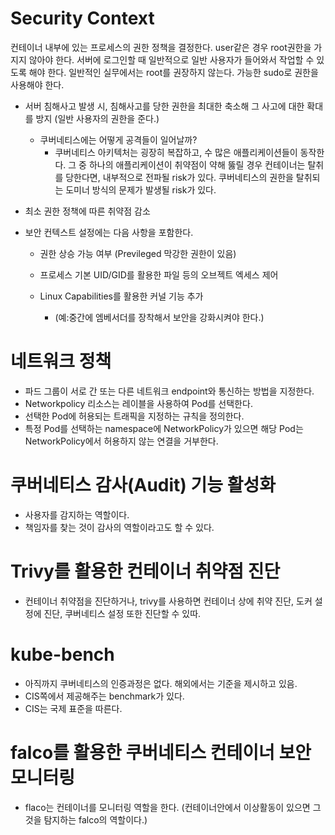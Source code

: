# Security Context
컨테이너 내부에 있는 프로세스의 권한 정책을 결정한다.
user같은 경우 root권한을 가지지 않아야 한다. 서버에 로그인할 때 일반적으로 일반 사용자가 들어와서 작업할 수 있도록 해야 한다.
일반적인 실무에서는 root를 권장하지 않는다. 가능한 sudo로 권한을 사용해야 한다.

- 서버 침해사고 발생 시, 침해사고를 당한 권한을 최대한 축소해 그 사고에 대한 확대를 방지 (일반 사용자의 권한을 준다.)   
  - 쿠버네티스에는 어떻게 공격들이 일어날까?
    - 쿠버네티스 아키텍처는 굉장히 복잡하고, 수 많은 애플리케이션들이 동작한다. 그 중 하나의 애플리케이션이 취약점이 약해 뚫릴 경우 컨테이너는 탈취를 당한다면,
      내부적으로 전파될 risk가 있다. 쿠버네티스의 권한을 탈취되는 도미너 방식의 문제가 발생될 risk가 있다.


- 최소 권한 정책에 따른 취약점 감소
- 보안 컨텍스트 설정에는 다음 사항을 포함한다.
  - 권한 상승 가능 여부 (Previleged 막강한 권한이 있음)

  - 프로세스 기본 UID/GID를 활용한 파일 등의 오브젝트 엑세스 제어

  - Linux Capabilities를 활용한 커널 기능 추가
    - (예:중간에 엠베서더를 장착해서 보안을 강화시켜야 한다.)


# 네트워크 정책 
- 파드 그룹이 서로 간 또는 다른 네트워크 endpoint와 통신하는 방법을 지정한다.
- Networkpolicy 리소스는 레이블을 사용하여 Pod를 선택한다.
- 선택한 Pod에 허용되는 트래픽을 지정하는 규칙을 정의한다.
- 특정 Pod를 선택하는 namespace에 NetworkPolicy가 있으면 해당 Pod는 NetworkPolicy에서 허용하지 않는 연결을 거부한다.


# 쿠버네티스 감사(Audit) 기능 활성화
- 사용자를 감지하는 역할이다.
- 책임자를 찾는 것이 감사의 역할이라고도 할 수 있다.



# Trivy를 활용한 컨테이너 취약점 진단
- 컨테이너 취약점을 진단하거나, trivy를 사용하면 컨테이너 상에 취약 진단, 도커 설정에 진단, 쿠버네티스 설정 또한 진단할 수 있따.




# kube-bench
- 아직까지 쿠버네티스의 인증과정은 없다. 해외에서는 기준을 제시하고 있음.
- CIS쪽에서 제공해주는 benchmark가 있다.
- CIS는 국제 표준을 따른다.





# falco를 활용한 쿠버네티스 컨테이너 보안 모니터링
- flaco는 컨테이너를 모니터링 역할을 한다. (컨테이너안에서 이상활동이 있으면 그것을 탐지하는 falco의 역할이다.)


